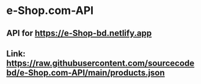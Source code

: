 # e-Shop.com-API
## API for https://e-Shop-bd.netlify.app

## Link: https://raw.githubusercontent.com/sourcecodebd/e-Shop.com-API/main/products.json
